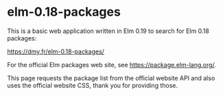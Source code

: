 # elm-0.18-packages

This is a basic web application written in Elm 0.19 to search for Elm 0.18 packages:

https://dmy.fr/elm-0.18-packages/

For the official Elm packages web site, see https://package.elm-lang.org/.

This page requests the package list from the official website API and also uses the official website CSS, thank you for providing those.
